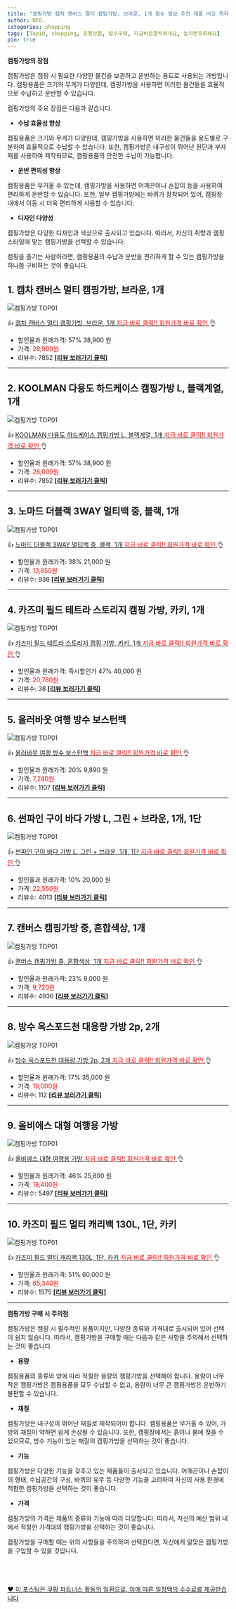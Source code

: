 ```yaml
---
title: "캠핑가방 캠차 캔버스 멀티 캠핑가방, 브라운, 1개 필수 필요 추천 제품 비교 최저 가격 비교 장점 구매 후기 구매평"
author: NEO.
categories: shopping
tags: [Top10, shopping, 유행상품, 필수구매, 지금바로클릭하세요, 놓치면후회해요]
pin: true
---
```

**캠핑가방의 장점**

캠핑가방은 캠핑 시 필요한 다양한 물건을 보관하고 운반하는 용도로 사용되는 가방입니다. 캠핑용품은 크기와 무게가 다양한데, 캠핑가방을 사용하면 이러한 물건들을 효율적으로 수납하고 운반할 수 있습니다.

캠핑가방의 주요 장점은 다음과 같습니다.

* **수납 효율성 향상**

캠핑용품은 크기와 무게가 다양한데, 캠핑가방을 사용하면 이러한 물건들을 용도별로 구분하여 효율적으로 수납할 수 있습니다. 또한, 캠핑가방은 내구성이 뛰어난 원단과 부자재를 사용하여 제작되므로, 캠핑용품의 안전한 수납이 가능합니다.

* **운반 편의성 향상**

캠핑용품은 무거울 수 있는데, 캠핑가방을 사용하면 어깨끈이나 손잡이 등을 사용하여 편리하게 운반할 수 있습니다. 또한, 일부 캠핑가방에는 바퀴가 장착되어 있어, 캠핑장 내에서 이동 시 더욱 편리하게 사용할 수 있습니다.

* **디자인 다양성**

캠핑가방은 다양한 디자인과 색상으로 출시되고 있습니다. 따라서, 자신의 취향과 캠핑 스타일에 맞는 캠핑가방을 선택할 수 있습니다.

캠핑을 즐기는 사람이라면, 캠핑용품의 수납과 운반을 편리하게 할 수 있는 캠핑가방을 하나쯤 구비하는 것이 좋습니다.

   

## 1. 캠차 캔버스 멀티 캠핑가방, 브라운, 1개

![캠핑가방 TOP01](https://thumbnail9.coupangcdn.com/thumbnails/remote/490x490ex/image/rs_quotation_api/03im3ej7/f5952de0eacd4b9e8f7f8b15c3a7c071.jpg)


👍 [캠차 캔버스 멀티 캠핑가방, 브라운, 1개 <font color=red> 지금 바로 클릭!! 회원가격 바로 확인 </font> ](https://link.coupang.com/re/AFFSDP?lptag=AF3617701&subid=GithubCoopas&pageKey=5353506581&traceid=V0-153&itemId=7879821521&vendorItemId=75169357943) 👌 


- 할인율과 원래가격: 57%  38,900   원
- 가격: <span style='color:red'>28,900원</span>
- 리뷰수: 7852  [**[리뷰 보러가기 클릭]**](https://link.coupang.com/re/AFFSDP?lptag=AF3617701&subid=GithubCoopas&pageKey=5353506581&traceid=V0-153&itemId=7879821521&vendorItemId=75169357943)

---


   

## 2. KOOLMAN 다용도 하드케이스 캠핑가방 L, 블랙계열, 1개

![캠핑가방 TOP01](https://thumbnail8.coupangcdn.com/thumbnails/remote/490x490ex/image/retail/images/2888041069474-6825b80c-6c88-4390-a0bf-4706eda3b944.jpg)


👍 [KOOLMAN 다용도 하드케이스 캠핑가방 L, 블랙계열, 1개 <font color=red> 지금 바로 클릭!! 회원가격 바로 확인 </font> ](https://link.coupang.com/re/AFFSDP?lptag=AF3617701&subid=GithubCoopas&pageKey=143590512&traceid=V0-153&itemId=417038688&vendorItemId=4533642885) 👌 


- 할인율과 원래가격: 57%  38,900   원
- 가격: <span style='color:red'>26,000원</span>
- 리뷰수: 7852  [**[리뷰 보러가기 클릭]**](https://link.coupang.com/re/AFFSDP?lptag=AF3617701&subid=GithubCoopas&pageKey=143590512&traceid=V0-153&itemId=417038688&vendorItemId=4533642885)

---


   

## 3. 노마드 더블랙 3WAY 멀티백 중, 블랙, 1개

![캠핑가방 TOP01](https://thumbnail8.coupangcdn.com/thumbnails/remote/490x490ex/image/retail/images/2020/09/11/12/1/2f29d944-ee20-4575-9c0b-43a502dbdfe5.jpg)


👍 [노마드 더블랙 3WAY 멀티백 중, 블랙, 1개 <font color=red> 지금 바로 클릭!! 회원가격 바로 확인 </font> ](https://link.coupang.com/re/AFFSDP?lptag=AF3617701&subid=GithubCoopas&pageKey=2092089732&traceid=V0-153&itemId=3553790288&vendorItemId=71539695806) 👌 


- 할인율과 원래가격: 38%  21,000   원
- 가격: <span style='color:red'>13,850원</span>
- 리뷰수: 936  [**[리뷰 보러가기 클릭]**](https://link.coupang.com/re/AFFSDP?lptag=AF3617701&subid=GithubCoopas&pageKey=2092089732&traceid=V0-153&itemId=3553790288&vendorItemId=71539695806)

---


   

## 4. 카즈미 필드 테트라 스토리지 캠핑 가방, 카키, 1개

![캠핑가방 TOP01](https://thumbnail6.coupangcdn.com/thumbnails/remote/490x490ex/image/retail/images/4626479527608421-222a2429-d666-4aa1-815c-4644d895ecdd.jpg)


👍 [카즈미 필드 테트라 스토리지 캠핑 가방, 카키, 1개 <font color=red> 지금 바로 클릭!! 회원가격 바로 확인 </font> ](https://link.coupang.com/re/AFFSDP?lptag=AF3617701&subid=GithubCoopas&pageKey=7281468102&traceid=V0-153&itemId=18591425476&vendorItemId=86627838881) 👌 


- 할인율과 원래가격: 즉시할인가 47%  40,000   원
- 가격: <span style='color:red'>20,760원</span>
- 리뷰수: 38  [**[리뷰 보러가기 클릭]**](https://link.coupang.com/re/AFFSDP?lptag=AF3617701&subid=GithubCoopas&pageKey=7281468102&traceid=V0-153&itemId=18591425476&vendorItemId=86627838881)

---


   

## 5. 올러바웃 여행 방수 보스턴백

![캠핑가방 TOP01](https://thumbnail7.coupangcdn.com/thumbnails/remote/490x490ex/image/rs_quotation_api/ye5ibpgd/3f8bf80e43814270bccfd9f138b1917b.jpg)


👍 [올러바웃 여행 방수 보스턴백 <font color=red> 지금 바로 클릭!! 회원가격 바로 확인 </font> ](https://link.coupang.com/re/AFFSDP?lptag=AF3617701&subid=GithubCoopas&pageKey=6942782603&traceid=V0-153&itemId=16841304428&vendorItemId=84020528916) 👌 


- 할인율과 원래가격: 20%  9,890   원
- 가격: <span style='color:red'>7,240원</span>
- 리뷰수: 1107  [**[리뷰 보러가기 클릭]**](https://link.coupang.com/re/AFFSDP?lptag=AF3617701&subid=GithubCoopas&pageKey=6942782603&traceid=V0-153&itemId=16841304428&vendorItemId=84020528916)

---


   

## 6. 썬파인 구이 바다 가방 L, 그린 + 브라운, 1개, 1단

![캠핑가방 TOP01](https://thumbnail6.coupangcdn.com/thumbnails/remote/490x490ex/image/retail/images/2021/04/16/15/4/a625c2c5-3901-4fc7-a137-9c638572a720.jpg)


👍 [썬파인 구이 바다 가방 L, 그린 + 브라운, 1개, 1단 <font color=red> 지금 바로 클릭!! 회원가격 바로 확인 </font> ](https://link.coupang.com/re/AFFSDP?lptag=AF3617701&subid=GithubCoopas&pageKey=17092185&traceid=V0-153&itemId=68938526&vendorItemId=75192984264) 👌 


- 할인율과 원래가격: 10%  20,000   원
- 가격: <span style='color:red'>22,550원</span>
- 리뷰수: 4013  [**[리뷰 보러가기 클릭]**](https://link.coupang.com/re/AFFSDP?lptag=AF3617701&subid=GithubCoopas&pageKey=17092185&traceid=V0-153&itemId=68938526&vendorItemId=75192984264)

---


   

## 7. 캔버스 캠핑가방 중, 혼합색상, 1개

![캠핑가방 TOP01](https://thumbnail10.coupangcdn.com/thumbnails/remote/490x490ex/image/rs_quotation_api/o3ieyamq/e27231eb3d2b4bdb84d8344ce11f2c5b.jpg)


👍 [캔버스 캠핑가방 중, 혼합색상, 1개 <font color=red> 지금 바로 클릭!! 회원가격 바로 확인 </font> ](https://link.coupang.com/re/AFFSDP?lptag=AF3617701&subid=GithubCoopas&pageKey=5171458288&traceid=V0-153&itemId=7135717929&vendorItemId=74427506135) 👌 


- 할인율과 원래가격: 23%  9,000   원
- 가격: <span style='color:red'>9,720원</span>
- 리뷰수: 4936  [**[리뷰 보러가기 클릭]**](https://link.coupang.com/re/AFFSDP?lptag=AF3617701&subid=GithubCoopas&pageKey=5171458288&traceid=V0-153&itemId=7135717929&vendorItemId=74427506135)

---


   

## 8. 방수 옥스포드천 대용량 가방 2p, 2개

![캠핑가방 TOP01](https://thumbnail10.coupangcdn.com/thumbnails/remote/490x490ex/image/vendor_inventory/3b1f/c6ad896e8840314314a97f2764abd6a91f08e150b43473453ff45b604336.png)


👍 [방수 옥스포드천 대용량 가방 2p, 2개 <font color=red> 지금 바로 클릭!! 회원가격 바로 확인 </font> ](https://link.coupang.com/re/AFFSDP?lptag=AF3617701&subid=GithubCoopas&pageKey=7564374091&traceid=V0-153&itemId=19935942266&vendorItemId=87035392681) 👌 


- 할인율과 원래가격: 17%  35,000   원
- 가격: <span style='color:red'>19,000원</span>
- 리뷰수: 112  [**[리뷰 보러가기 클릭]**](https://link.coupang.com/re/AFFSDP?lptag=AF3617701&subid=GithubCoopas&pageKey=7564374091&traceid=V0-153&itemId=19935942266&vendorItemId=87035392681)

---


   

## 9. 올비에스 대형 여행용 가방

![캠핑가방 TOP01](https://thumbnail9.coupangcdn.com/thumbnails/remote/490x490ex/image/retail/images/336363957153036-1ba40ffc-350a-4bb7-849e-35d8af6f35a1.jpg)


👍 [올비에스 대형 여행용 가방 <font color=red> 지금 바로 클릭!! 회원가격 바로 확인 </font> ](https://link.coupang.com/re/AFFSDP?lptag=AF3617701&subid=GithubCoopas&pageKey=6571968834&traceid=V0-153&itemId=14755717041&vendorItemId=81996042291) 👌 


- 할인율과 원래가격: 46%  25,800   원
- 가격: <span style='color:red'>18,400원</span>
- 리뷰수: 5497  [**[리뷰 보러가기 클릭]**](https://link.coupang.com/re/AFFSDP?lptag=AF3617701&subid=GithubCoopas&pageKey=6571968834&traceid=V0-153&itemId=14755717041&vendorItemId=81996042291)

---


   

## 10. 카즈미 필드 멀티 캐리백 130L, 1단, 카키

![캠핑가방 TOP01](https://thumbnail8.coupangcdn.com/thumbnails/remote/490x490ex/image/retail/images/2022/12/27/14/3/382d2c24-e497-4360-8fea-7dbb1245c5ae.jpg)


👍 [카즈미 필드 멀티 캐리백 130L, 1단, 카키 <font color=red> 지금 바로 클릭!! 회원가격 바로 확인 </font> ](https://link.coupang.com/re/AFFSDP?lptag=AF3617701&subid=GithubCoopas&pageKey=7025613628&traceid=V0-153&itemId=17320207631&vendorItemId=84490939658) 👌 


- 할인율과 원래가격: 51%  60,000   원
- 가격: <span style='color:red'>65,340원</span>
- 리뷰수: 1575  [**[리뷰 보러가기 클릭]**](https://link.coupang.com/re/AFFSDP?lptag=AF3617701&subid=GithubCoopas&pageKey=7025613628&traceid=V0-153&itemId=17320207631&vendorItemId=84490939658)

---
**캠핑가방 구매 시 주의점**

캠핑가방은 캠핑 시 필수적인 용품이지만, 다양한 종류와 가격대로 출시되어 있어 선택이 쉽지 않습니다. 따라서, 캠핑가방을 구매할 때는 다음과 같은 사항을 주의해서 선택하는 것이 좋습니다.

* **용량**

캠핑용품의 종류와 양에 따라 적절한 용량의 캠핑가방을 선택해야 합니다. 용량이 너무 작은 캠핑가방은 캠핑용품을 모두 수납할 수 없고, 용량이 너무 큰 캠핑가방은 운반하기 불편할 수 있습니다.

* **재질**

캠핑가방은 내구성이 뛰어난 재질로 제작되어야 합니다. 캠핑용품은 무거울 수 있어, 가방의 재질이 약하면 쉽게 손상될 수 있습니다. 또한, 캠핑장에서는 흙이나 물에 젖을 수 있으므로, 방수 기능이 있는 재질의 캠핑가방을 선택하는 것이 좋습니다.

* **기능**

캠핑가방은 다양한 기능을 갖추고 있는 제품들이 출시되고 있습니다. 어깨끈이나 손잡이의 형태, 수납공간의 구성, 바퀴의 유무 등 다양한 기능을 고려하여 자신의 사용 환경에 적합한 캠핑가방을 선택하는 것이 좋습니다.

* **가격**

캠핑가방의 가격은 제품의 종류와 기능에 따라 다양합니다. 따라서, 자신의 예산 범위 내에서 적절한 가격대의 캠핑가방을 선택하는 것이 좋습니다.

캠핑가방을 구매할 때는 위의 사항들을 주의하여 선택한다면, 자신에게 알맞은 캠핑가방을 구입할 수 있을 것입니다.<br><br><br><br><br> [ ❤  이 포스팅은 쿠팡 파트너스 활동의 일환으로, 이에 따른 일정액의 수수료를 제공받습니다](https://link.coupang.com/a/bcEFyh)